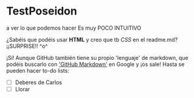 # TestPoseidon
a ver lo que podemos hacer
Es muy POCO INTUITIVO


¿Sabéis que podéis usar <strong>HTML</strong> y creo que tb <em>CSS</em> en el readme.md? ¡¡SURPRISE!! ^o^

¡Sí! Aunque GitHub también tiene su propio 'lenguaje' de markdown, que podéis buscarlo con ['GitHub Markdown'](https://docs.github.com/es/github/writing-on-github/basic-writing-and-formatting-syntax) en Google y ¡os sale! Hasta se pueden hacer to-do lists:

- [ ] Deberes de Carlos
- [ ] Llorar

